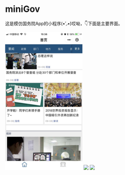# miniGov
这是模仿国务院App的小程序(•̀˓◞•́)哎呦，👇下面是主要界面。


<img width="250"  src="https://github.com/LevenWin/miniGov/blob/master/preview/1.jpg"/>
<img width="250"  src="https://github.com/LevenWin/miniGov/blob/master/preview/2.jpg"/>
<img width="250"  src="https://github.com/LevenWin/miniGov/blob/master/preview/3.jpg"/>


